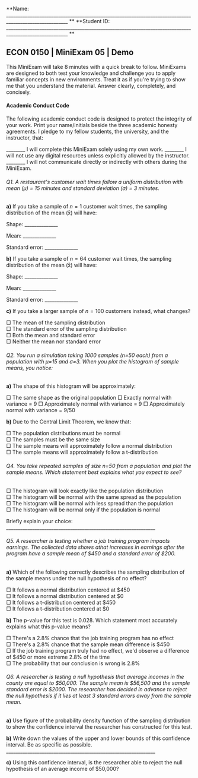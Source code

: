 **Name: ________________________________________________________________________________________________________ **                          **Student ID: ________________________________________________________________________________________________________ **

## ECON 0150 | MiniExam 05 | Demo

This MiniExam will take 8 minutes with a quick break to follow. MiniExams are designed to both test your knowledge and challenge you to apply familiar concepts in new environments. Treat it as if you're trying to show me that you understand the material. Answer clearly, completely, and concisely. 

#### Academic Conduct Code

The following academic conduct code is designed to protect the integrity of your work. Print your name/initials beside the three academic honesty agreements. I pledge to my fellow students, the university, and the instructor, that:

________ I will complete this MiniExam solely using my own work.
________ I will not use any digital resources unless explicitly allowed by the instructor.
________ I will not communicate directly or indirectly with others during the MiniExam.





###### Q1. A restaurant's customer wait times follow a *uniform* distribution with mean (μ) = 15 minutes and standard deviation (σ) = 3 minutes.

**a)** If you take a sample of  $n=1$ customer wait times, the sampling distribution of the mean (x̄) will have:

Shape: ______________

Mean: ______________

Standard error: ______________

**b)** If you take a sample of $n=64$ customer wait times, the sampling distribution of the mean (x̄) will have:

Shape: ______________

Mean: ______________

Standard error: ______________

**c)** If you take a larger sample of $n=100$ customers instead, what changes?

□ The mean of the sampling distribution  
□ The standard error of the sampling distribution  
□ Both the mean and standard error  
□ Neither the mean nor standard error  

###### Q2. You run a simulation taking 1000 samples (n=50 each) from a population with μ=15 and σ=3. When you plot the histogram of sample means, you notice:

**a)** The shape of this histogram will be approximately:

□ The same shape as the original population
□ Exactly normal with variance = 9
□ Approximately normal with variance = 9
□ Approximately normal with variance = 9/50

**b)** Due to the Central Limit Theorem, we know that:

□ The population distributions must be normal  
□ The samples must be the same size  
□ The sample means will approximately follow a normal distribution  
□ The sample means will approximately follow a t-distribution

###### Q4. You take repeated samples of size n=50 from a population and plot the sample means. Which statement best explains what you expect to see?

□ The histogram will look exactly like the population distribution  
□ The histogram will be normal with the same spread as the population  
□ The histogram will be normal with less spread than the population  
□ The histogram will be normal only if the population is normal  

Briefly explain your choice: _______________________________________________________________

###### Q5. A researcher is testing whether a job training program impacts earnings. The collected data shows athat increases in earnings after the program have a sample mean of \$450 and a standard error of \$200.

**a)** Which of the following correctly describes the sampling distribution of the sample means under the null hypothesis of no effect?

□ It follows a normal distribution centered at \$450  
□ It follows a normal distribution centered at \$0  
□ It follows a t-distribution centered at \$450  
□ It follows a t-distribution centered at \$0  

**b)** The p-value for this test is 0.028. Which statement most accurately explains what this p-value means?

□ There's a 2.8% chance that the job training program has no effect  
□ There's a 2.8% chance that the sample mean difference is \$450  
□ If the job training program truly had no effect, we'd observe a difference of \$450 or more extreme 2.8% of the time  
□ The probability that our conclusion is wrong is 2.8%  

###### Q6. A researcher is testing a null hypothesis that average incomes in the county are equal to \$50,000. The sample mean is \$56,500 and the sample standard error is \$2000. The researcher has decided in advance to reject the null hypothesis if it lies at least 3 standard errors away from the sample mean. 

**a)** Use figure of the probability density function of the sampling distribution to show the confidence interval the researcher has constructed for this test.



**b)** Write down the values of the upper and lower bounds of this confidence interval. Be as specific as possible.  _______________________________________________________________



**c)** Using this confidence interval, is the researcher able to reject the null hypothesis of an average income of \$50,000?
